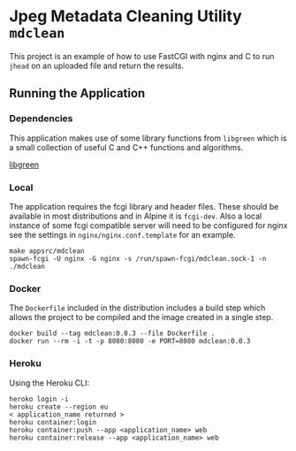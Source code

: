 # Jpeg Metadata Cleaning Utility `mdclean`

This project is an example of how to use FastCGI with nginx and C to run
`jhead` on an uploaded file and return the results.

## Running the Application

### Dependencies

This application makes use of some library functions from `libgreen`
which is a small collection of useful C and C++ functions and algorithms.

[libgreen](https://joshua.th.roseleaf.net/cgit/libgreen.git)

### Local

The application requires the fcgi library and header files. These should
be available in most distributions and in Alpine it is `fcgi-dev`. Also
a local instance of some fcgi compatible server will need to be configured
for nginx see the settings in `nginx/nginx.conf.template` for an example.

    make appsrc/mdclean
    spawn-fcgi -U nginx -G nginx -s /run/spawn-fcgi/mdclean.sock-1 -n ./mdclean

### Docker

The `Dockerfile` included in the distribution includes a build step which
allows the project to be compiled and the image created in a single step.

    docker build --tag mdclean:0.0.3 --file Dockerfile .
    docker run --rm -i -t -p 8080:8080 -e PORT=8080 mdclean:0.0.3

### Heroku

Using the Heroku CLI:

    heroko login -i
    heroku create --region eu
    < application_name returned >
    heroku container:login
    heroku container:push --app <application_name> web
    heroku container:release --app <application_name> web


